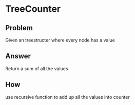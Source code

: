 ﻿# TreeCounter

## Problem
Given an treestructer where every node has a value

## Answer
Return a sum of all the values

## How
use recursive function to add up all the values into counter